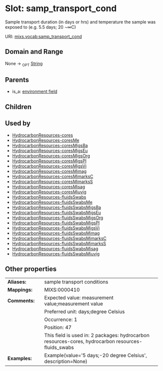 
# Slot: samp_transport_cond


Sample transport duration (in days or hrs) and temperature the sample was exposed to (e.g. 5.5 days; 20 ¬∞C)

URI: [mixs.vocab:samp_transport_cond](https://w3id.org/mixs/vocab/samp_transport_cond)


## Domain and Range

None ->  <sub>OPT</sub> [String](types/String.md)

## Parents

 *  is_a: [environment field](environment_field.md)

## Children


## Used by

 * [HydrocarbonResources-cores](HydrocarbonResources-cores.md)
 * [HydrocarbonResources-coresMe](HydrocarbonResources-coresMe.md)
 * [HydrocarbonResources-coresMigsBa](HydrocarbonResources-coresMigsBa.md)
 * [HydrocarbonResources-coresMigsEu](HydrocarbonResources-coresMigsEu.md)
 * [HydrocarbonResources-coresMigsOrg](HydrocarbonResources-coresMigsOrg.md)
 * [HydrocarbonResources-coresMigsPl](HydrocarbonResources-coresMigsPl.md)
 * [HydrocarbonResources-coresMigsVi](HydrocarbonResources-coresMigsVi.md)
 * [HydrocarbonResources-coresMimag](HydrocarbonResources-coresMimag.md)
 * [HydrocarbonResources-coresMimarksC](HydrocarbonResources-coresMimarksC.md)
 * [HydrocarbonResources-coresMimarksS](HydrocarbonResources-coresMimarksS.md)
 * [HydrocarbonResources-coresMisag](HydrocarbonResources-coresMisag.md)
 * [HydrocarbonResources-coresMiuvig](HydrocarbonResources-coresMiuvig.md)
 * [HydrocarbonResources-fluidsSwabs](HydrocarbonResources-fluidsSwabs.md)
 * [HydrocarbonResources-fluidsSwabsMe](HydrocarbonResources-fluidsSwabsMe.md)
 * [HydrocarbonResources-fluidsSwabsMigsBa](HydrocarbonResources-fluidsSwabsMigsBa.md)
 * [HydrocarbonResources-fluidsSwabsMigsEu](HydrocarbonResources-fluidsSwabsMigsEu.md)
 * [HydrocarbonResources-fluidsSwabsMigsOrg](HydrocarbonResources-fluidsSwabsMigsOrg.md)
 * [HydrocarbonResources-fluidsSwabsMigsPl](HydrocarbonResources-fluidsSwabsMigsPl.md)
 * [HydrocarbonResources-fluidsSwabsMigsVi](HydrocarbonResources-fluidsSwabsMigsVi.md)
 * [HydrocarbonResources-fluidsSwabsMimag](HydrocarbonResources-fluidsSwabsMimag.md)
 * [HydrocarbonResources-fluidsSwabsMimarksC](HydrocarbonResources-fluidsSwabsMimarksC.md)
 * [HydrocarbonResources-fluidsSwabsMimarksS](HydrocarbonResources-fluidsSwabsMimarksS.md)
 * [HydrocarbonResources-fluidsSwabsMisag](HydrocarbonResources-fluidsSwabsMisag.md)
 * [HydrocarbonResources-fluidsSwabsMiuvig](HydrocarbonResources-fluidsSwabsMiuvig.md)

## Other properties

|  |  |  |
| --- | --- | --- |
| **Aliases:** | | sample transport conditions |
| **Mappings:** | | MIXS:0000410 |
| **Comments:** | | Expected value: measurement value;measurement value |
|  | | Preferred unit: days;degree Celsius |
|  | | Occurrence: 1 |
|  | | Position: 47 |
|  | | This field is used in: 2 packages: hydrocarbon resources-cores, hydrocarbon resources-fluids_swabs |
| **Examples:** | | Example(value='5 days;-20 degree Celsius', description=None) |

